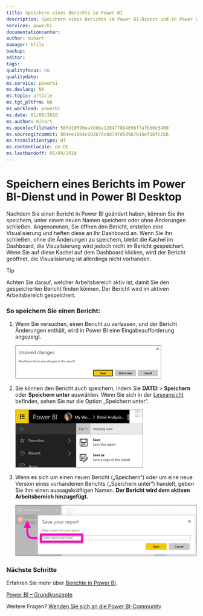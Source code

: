 ```yaml
---
title: Speichern eines Berichts in Power BI
description: Speichern eines Berichts im Power BI-Dienst und in Power BI Desktop
services: powerbi
documentationcenter: 
author: mihart
manager: kfile
backup: 
editor: 
tags: 
qualityfocus: no
qualitydate: 
ms.service: powerbi
ms.devlang: NA
ms.topic: article
ms.tgt_pltfrm: NA
ms.workload: powerbi
ms.date: 01/08/2018
ms.author: mihart
ms.openlocfilehash: 50fd10596ea7ebba1284f78b4056f7afbd0e3400
ms.sourcegitcommit: 804ee18b4c892b7dcbd7d7d5d987b16ef16fc2bb
ms.translationtype: HT
ms.contentlocale: de-DE
ms.lasthandoff: 01/09/2018
---
```

# <a name="save-a-report-in-power-bi-service-and-power-bi-desktop"></a>Speichern eines Berichts im Power BI-Dienst und in Power BI Desktop
Nachdem Sie einen Bericht in Power BI geändert haben, können Sie ihn speichern, unter einem neuen Namen speichern oder ohne Änderungen schließen. Angenommen, Sie öffnen den Bericht, erstellen eine Visualisierung und heften diese an Ihr Dashboard an. Wenn Sie ihn schließen, ohne die Änderungen zu speichern, bleibt die Kachel im Dashboard, die Visualisierung wird jedoch nicht im Bericht gespeichert. Wenn Sie auf diese Kachel auf dem Dashboard klicken, wird der Bericht geöffnet, die Visualisierung ist allerdings nicht vorhanden.

> [!TIP]
> Achten Sie darauf, welcher Arbeitsbereich aktiv ist, damit Sie den gespeicherten Bericht finden können. Der Bericht wird im aktiven Arbeitsbereich gespeichert.
> 
> 

### <a name="to-save-a-report"></a>So speichern Sie einen Bericht:
1. Wenn Sie versuchen, einen Bericht zu verlassen, und der Bericht Änderungen enthält, wird in Power BI eine Eingabeaufforderung angezeigt.
   
   ![](media/service-report-save/power-bi-unsaved.png)
2. Sie können den Bericht auch speichern, indem Sie **DATEI** \> **Speichern** oder **Speichern unter** auswählen. Wenn Sie sich in der [Leseansicht](service-reading-view-and-editing-view.md) befinden, sehen Sie nur die Option „Speichern unter“. 
   
   ![](media/service-report-save/power-bi-save-new.png)
3. Wenn es sich um einen neuen Bericht („Speichern“) oder um eine neue Version eines vorhandenen Berichts („Speichern unter“) handelt, geben Sie ihm einen aussagekräftigen Namen.  **Der Bericht wird dem aktiven Arbeitsbereich hinzugefügt.**
   
    ![](media/service-report-save/power-bi-save-dialog.png)

### <a name="next-steps"></a>Nächste Schritte
Erfahren Sie mehr über [Berichte in Power BI](service-reports.md).

[Power BI – Grundkonzepte](service-basic-concepts.md)

Weitere Fragen? [Wenden Sie sich an die Power BI-Community](http://community.powerbi.com/)

